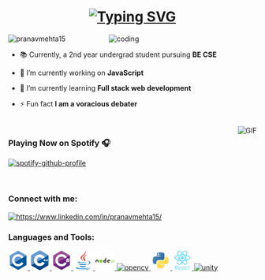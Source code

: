 <h1 align="center">
<a href="https://git.io/typing-svg"><img src="https://readme-typing-svg.demolab.com?font=Fira+Code&size=25&pause=1000&color=25F7D2&width=435&lines=Greetings%2C+programmers!%F0%9F%91%8B;My+name+is+Pranav+Mehta...;Welcome+to+my+profile!%F0%9F%91%A8%F0%9F%8F%BD%E2%80%8D%F0%9F%92%BB" alt="Typing SVG" /></a>
</h1>

<img align="right" alt="coding" width="300" src="https://38.media.tumblr.com/52d707ec600162594e1ea34ec1a8da70/tumblr_nkln8rQA7Q1shpedgo1_540.gif">

<p align="left"> <img src="https://komarev.com/ghpvc/?username=pranavmehta15&label=Profile%20views&color=0e75b6&style=flat" alt="pranavmehta15" /> </p>

- 📚 Currently, a 2nd year undergrad student pursuing **BE CSE**

- 🔭 I’m currently working on **JavaScript**

- 🌱 I’m currently learning **Full stack web development**

- ⚡ Fun fact **I am a voracious debater**
<br />

<img align="right" alt="GIF" height="170px" src="https://media.giphy.com/media/J5B1Y8QZnzXXbLQIBu/giphy.gif" />

### Playing Now on Spotify 🎧

[![spotify-github-profile](https://spotify-github-profile.vercel.app/api/view?uid=3oxowncql7cssc9wye5wk7typ&cover_image=true&theme=novatorem)](https://github.com/kittinan/spotify-github-profile)

<br />

<h3 align="left">Connect with me:</h3>
<p align="left">
<a href="https://linkedin.com/in/pranavmehta15/" target="blank"><img align="center" src="https://raw.githubusercontent.com/rahuldkjain/github-profile-readme-generator/master/src/images/icons/Social/linked-in-alt.svg" alt="https://www.linkedin.com/in/pranavmehta15/" height="30" width="40" /></a>
</p>

<h3 align="left">Languages and Tools:</h3>
<p align="left"> <a href="https://www.cprogramming.com/" target="_blank" rel="noreferrer"> <img src="https://raw.githubusercontent.com/devicons/devicon/master/icons/c/c-original.svg" alt="c" width="40" height="40"/> </a> <a href="https://www.w3schools.com/cpp/" target="_blank" rel="noreferrer"> <img src="https://raw.githubusercontent.com/devicons/devicon/master/icons/cplusplus/cplusplus-original.svg" alt="cplusplus" width="40" height="40"/> </a> <a href="https://www.w3schools.com/cs/" target="_blank" rel="noreferrer"> <img src="https://raw.githubusercontent.com/devicons/devicon/master/icons/csharp/csharp-original.svg" alt="csharp" width="40" height="40"/> </a> <a href="https://www.java.com" target="_blank" rel="noreferrer"> <img src="https://raw.githubusercontent.com/devicons/devicon/master/icons/java/java-original.svg" alt="java" width="40" height="40"/> </a> <a href="https://nodejs.org" target="_blank" rel="noreferrer"> <img src="https://raw.githubusercontent.com/devicons/devicon/master/icons/nodejs/nodejs-original-wordmark.svg" alt="nodejs" width="40" height="40"/> </a> <a href="https://opencv.org/" target="_blank" rel="noreferrer"> <img src="https://www.vectorlogo.zone/logos/opencv/opencv-icon.svg" alt="opencv" width="40" height="40"/> </a> <a href="https://www.python.org" target="_blank" rel="noreferrer"> <img src="https://raw.githubusercontent.com/devicons/devicon/master/icons/python/python-original.svg" alt="python" width="40" height="40"/> </a> <a href="https://reactjs.org/" target="_blank" rel="noreferrer"> <img src="https://raw.githubusercontent.com/devicons/devicon/master/icons/react/react-original-wordmark.svg" alt="react" width="40" height="40"/> </a> <a href="https://unity.com/" target="_blank" rel="noreferrer"> <img src="https://www.vectorlogo.zone/logos/unity3d/unity3d-icon.svg" alt="unity" width="40" height="40"/> </a> </p>

